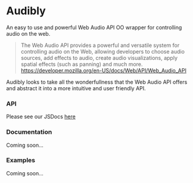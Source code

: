 # Audibly
An easy to use and powerful Web Audio API OO wrapper for controlling audio on the web.

> The Web Audio API provides a powerful and versatile system for controlling audio on the Web, allowing developers to choose audio sources, add effects to audio, create audio visualizations, apply spatial effects (such as panning)  and much more.
https://developer.mozilla.org/en-US/docs/Web/API/Web_Audio_API

Audibly looks to take all the wonderfullness that the Web Audio API offers and abstract it into a more intuitive and user friendly API.

### API
Please see our JSDocs [here](http://craigharvie.me/Audibly/jsdocs/)

### Documentation
Coming soon...

### Examples
Coming soon...

